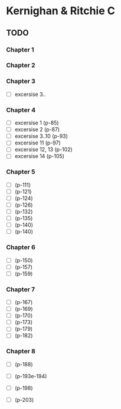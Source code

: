 # Kernighan & Ritchie C 

## TODO
### Chapter 1
### Chapter 2

### Chapter 3
- [ ] excersise 3..

### Chapter 4
- [ ] excersise 1 (p-85)
- [ ] excersise 2 (p-87)
- [ ] excersise 3..10 (p-93)
- [ ] excersise 11 (p-97)
- [ ] excersise 12, 13 (p-102)
- [ ] excersise 14 (p-105)

### Chapter 5
- [ ] (p-111)
- [ ] (p-121)
- [ ] (p-124)
- [ ] (p-126)
- [ ] (p-132)
- [ ] (p-135)
- [ ] (p-140)
- [ ] (p-140)

### Chapter 6
- [ ] (p-150)
- [ ] (p-157)
- [ ] (p-159)

### Chapter 7
- [ ] (p-167)
- [ ] (p-169)
- [ ] (p-170)
- [ ] (p-173)
- [ ] (p-179)
- [ ] (p-182)

### Chapter 8
- [ ] (p-188)
- [ ] (p-193e-194)
- [ ] (p-198)
- [ ] (p-203)

